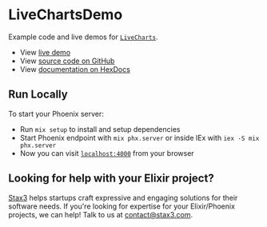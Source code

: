 LiveChartsDemo
==============

Example code and live demos for [`LiveCharts`][gh].

 - View [live demo][demo]
 - View [source code on GitHub][gh]
 - View [documentation on HexDocs][docs]



## Run Locally

To start your Phoenix server:

 - Run `mix setup` to install and setup dependencies
 - Start Phoenix endpoint with `mix phx.server` or inside IEx with `iex -S mix phx.server`
 - Now you can visit [`localhost:4000`](http://localhost:4000) from your browser



## Looking for help with your Elixir project?

[Stax3][stax3] helps startups craft expressive and engaging solutions for their software needs.
If you're looking for expertise for your Elixir/Phoenix projects, we can help! Talk to us at
[contact@stax3.com][email].



[gh]:    https://github.com/Stax3/live_charts
[docs]:  https://hexdocs.pm/live_charts/
[demo]:  https://livecharts.stax3.com/

[stax3]: https://stax3.com
[email]: mailto:contact@stax3.com
